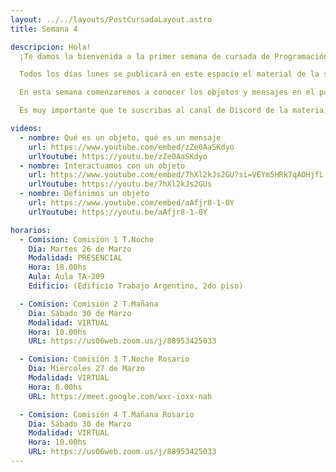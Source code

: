 ```yaml
---
layout: ../../layouts/PostCursadaLayout.astro
title: Semana 4

descripcion: Hola!
  ¡Te damos la bienvenida a la primer semana de cursada de Programación con Objetos 1!

  Todos los días lunes se publicará en este espacio el material de la semana en curso, donde encontrarás los videos de apoyo a la teoría, videos de clases virtuales, los ejercicios a realizar y los temas que vamos a estar viendo.

  En esta semana comenzaremos a conocer los objetos y mensajes en el paradigma de objetos. A continuación encontrarás videos que nos intruducen en el tema.

  Es muy importante que te suscribas al canal de Discord de la materia, las instrucciones están en la sección **[Inicio](/)** de esta página.

videos:
  - nombre: Qué es un objeto, qué es un mensaje
    url: https://www.youtube.com/embed/zZe0AaSKdyo
    urlYoutube: https://youtu.be/zZe0AaSKdyo
  - nombre: Interactuamos con un objeto
    url: https://www.youtube.com/embed/7hXl2kJs2GU?si=VEYm5HRk7qAOHjfL
    urlYoutube: https://youtu.be/7hXl2kJs2GUs
  - nombre: Definimos un objeto
    url: https://www.youtube.com/embed/aAfjr8-1-0Y
    urlYoutube: https://youtu.be/aAfjr8-1-0Y

horarios:
  - Comision: Comisión 1 T.Noche
    Dia: Martes 26 de Marzo
    Modalidad: PRESENCIAL
    Hora: 18.00hs
    Aula: Aula TA-209
    Edificio: (Edificio Trabajo Argentino, 2do piso)

  - Comision: Comisión 2 T.Mañana
    Dia: Sábado 30 de Marzo
    Modalidad: VIRTUAL
    Hora: 10.00hs
    URL: https://us06web.zoom.us/j/88953425033

  - Comision: Comisión 3 T.Noche Rosario
    Dia: Miércoles 27 de Marzo
    Modalidad: VIRTUAL
    Hora: 8.00hs
    URL: https://meet.google.com/wxc-ioxx-nah

  - Comision: Comisión 4 T.Mañana Rosario
    Dia: Sábado 30 de Marzo
    Modalidad: VIRTUAL
    Hora: 10.00hs
    URL: https://us06web.zoom.us/j/88953425033
---
```

